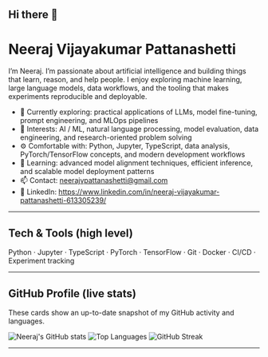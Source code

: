 ## Hi there 👋

# Neeraj Vijayakumar Pattanashetti

I’m Neeraj. I’m passionate about artificial intelligence and building things that learn, reason, and help people. I enjoy exploring machine learning, large language models, data workflows, and the tooling that makes experiments reproducible and deployable.

- 🔭 Currently exploring: practical applications of LLMs, model fine-tuning, prompt engineering, and MLOps pipelines  
- 🧠 Interests: AI / ML, natural language processing, model evaluation, data engineering, and research-oriented problem solving  
- ⚙️ Comfortable with: Python, Jupyter, TypeScript, data analysis, PyTorch/TensorFlow concepts, and modern development workflows  
- 🌱 Learning: advanced model alignment techniques, efficient inference, and scalable model deployment patterns  
- 📫 Contact: neerajvpattanashetti@gmail.com  
- 🔗 LinkedIn: https://www.linkedin.com/in/neeraj-vijayakumar-pattanashetti-613305239/

---

## Tech & Tools (high level)
Python · Jupyter · TypeScript · PyTorch · TensorFlow · Git · Docker · CI/CD · Experiment tracking

---

## GitHub Profile (live stats)
These cards show an up-to-date snapshot of my GitHub activity and languages.

![Neeraj's GitHub stats](https://github-readme-stats.vercel.app/api?username=Neeraj0704&show_icons=true&theme=tokyonight)
![Top Languages](https://github-readme-stats.vercel.app/api/top-langs/?username=Neeraj0704&layout=compact&theme=tokyonight)
![GitHub Streak](https://github-readme-streak-stats.herokuapp.com/?user=Neeraj0704&theme=tokyonight)

---
